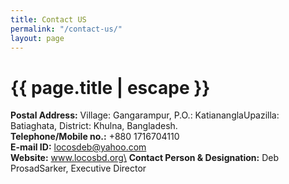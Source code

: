 ```yaml
---
title: Contact US
permalink: "/contact-us/"
layout: page
---
```


<h1 class="page-title">{{ page.title | escape }}</h1>

**Postal Address:** Village: Gangarampur, P.O.: KatiananglaUpazilla: Batiaghata, District: Khulna, Bangladesh.\
**Telephone/Mobile no.:** \+880 1716704110\
**E-mail ID:** locosdeb@yahoo.com\
**Website:** www.locosbd.org\
**Contact Person & Designation:** Deb ProsadSarker, Executive Director